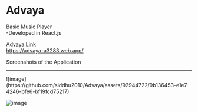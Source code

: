 # Advaya
Basic Music Player <br>
-Developed in React.js

<u>Advaya Link</u>
<br>
https://advaya-a3283.web.app/

Screenshots of the Application
<hr>
![image](https://github.com/siddhu2010/Advaya/assets/92944722/9b136453-e1e7-4246-bfe6-bf19fcd75217)


![image](https://github.com/siddhu2010/Advaya/assets/92944722/627ce14e-5ca7-46b2-b9bf-2387bde09ce7)









